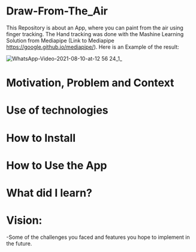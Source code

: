 # Draw-From-The_Air
This Repository is about an App,  where you can paint from the air using finger tracking. The Hand tracking was done with the Mashine Learning Solution from Mediapipe (Link to Mediapipe https://google.github.io/mediapipe/). Here is an Example of the result:

![WhatsApp-Video-2021-08-10-at-12 56 24_1_](https://user-images.githubusercontent.com/33716855/136687730-5e57ec97-a87a-444b-bbc0-95f9b116f721.gif)



# Motivation, Problem and Context

# Use of technologies

# How to Install 

# How to Use the App 

#  What did I learn?

#  Vision:
-Some of the challenges you faced and features you hope to implement in the future.
